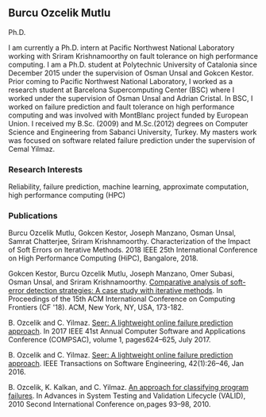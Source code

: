 
## Burcu Ozcelik Mutlu

Ph.D.


I am currently a Ph.D. intern at Pacific Northwest National Laboratory working with Sriram Krishnamoorthy on fault tolerance on high performance computing. I am a Ph.D. student at Polytechnic University of Catalonia since December 2015 under the supervision of Osman Unsal and Gokcen Kestor. Prior coming to Pacific Northwest National Laboratory, I worked as a research student at Barcelona Supercomputing Center (BSC) where I worked under the supervision of Osman Unsal and Adrian Cristal. In BSC, I worked on failure prediction and fault tolerance on high performance computing and was involved with MontBlanc project funded by European Union. I received my B.Sc. (2009) and M.Sc.(2012) degrees on Computer Science and Engineering from Sabanci University, Turkey. My masters work was focused on software related failure prediction under the supervision of Cemal Yilmaz.


### Research Interests

Reliability, failure prediction, machine learning, approximate computation, high performance computing (HPC)

### Publications

Burcu Ozcelik Mutlu, Gokcen Kestor, Joseph Manzano, Osman Unsal, Samrat Chatterjee, Sriram Krishnamoorthy. Characterization of the Impact of Soft Errors on Iterative Methods. 2018 IEEE 25th International Conference on High Performance Computing (HiPC), Bangalore, 2018.

Gokcen Kestor, Burcu Ozcelik Mutlu, Joseph Manzano, Omer Subasi, Osman Unsal, and Sriram Krishnamoorthy. [Comparative analysis of soft-error detection strategies: A case study with iterative methods](https://dl.acm.org/citation.cfm?id=3203240). In Proceedings of the 15th ACM International Conference on Computing Frontiers (CF '18). ACM, New York, NY, USA, 173-182.

B. Ozcelik and C. Yilmaz. [Seer: A lightweight online failure prediction approach](https://ieeexplore.ieee.org/document/8029667). In 2017 IEEE 41st Annual Computer Software and Applications Conference (COMPSAC), volume 1, pages624–625, July 2017.

B. Ozcelik and C. Yilmaz.   [Seer: A lightweight online failure prediction approach](https://ieeexplore.ieee.org/document/7120143). IEEE Transactions on Software Engineering, 42(1):26–46, Jan 2016.

B. Ozcelik, K. Kalkan, and C. Yilmaz. [An approach for classifying program failures](https://ieeexplore.ieee.org/document/5617204). In Advances in System Testing and Validation Lifecycle (VALID), 2010 Second International Conference on,pages 93–98, 2010.
